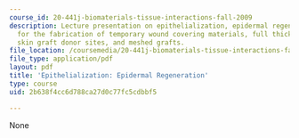 ```yaml
---
course_id: 20-441j-biomaterials-tissue-interactions-fall-2009
description: Lecture presentation on epithelialization, epidermal regeneration, biomaterials
  for the fabrication of temporary wound covering materials, full thickness burns,
  skin graft donor sites, and meshed grafts.
file_location: /coursemedia/20-441j-biomaterials-tissue-interactions-fall-2009/2b638f4cc6d788ca27d0c77fc5cdbbf5_MIT20_441JF09_lec17a_ms.pdf
file_type: application/pdf
layout: pdf
title: 'Epithelialization: Epidermal Regeneration'
type: course
uid: 2b638f4cc6d788ca27d0c77fc5cdbbf5

---
```

None